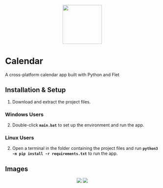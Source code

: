 <p align="center">
  <img src="https://github.com/user-attachments/assets/df97e8a6-1a4c-4888-904e-f12a02e686d1" width="128"/>
</p>

# Calendar
A cross-platform calendar app built with Python and Flet

## Installation & Setup
1. Download and extract the project files.
   
### **Windows Users**
2. Double-click **`main.bat`** to set up the environment and run the app.

### **Linux Users**
2. Open a terminal in the folder containing the project files and run **`python3 -m pip install -r requirements.txt`** to run the app.

## Images
<p align="center">
  <img src="https://github.com/user-attachments/assets/fecde1c4-59a1-48d0-ac90-a0f437fb3cf0" />
  <img src="https://github.com/user-attachments/assets/09fe21a1-920f-46f5-b3e3-821f234c9e3c" />
</p>
